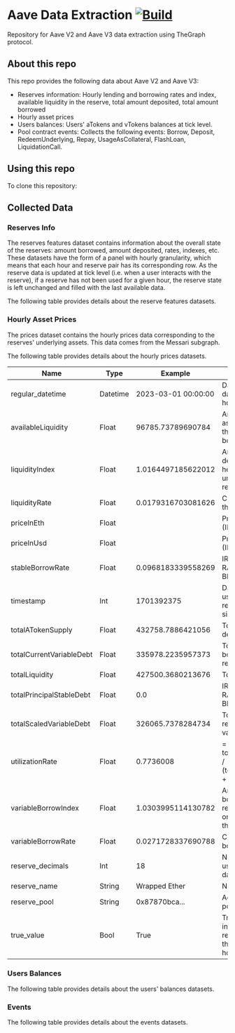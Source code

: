 # Aave Data Extraction [![Build](https://github.com/louilat/aave_prices_prediction/actions/workflows/test.yaml/badge.svg)](https://github.com/louilat/aave_prices_prediction/actions/workflows/test.yaml)

Repository for Aave V2 and Aave V3 data extraction using TheGraph protocol.

## About this repo

This repo provides the following data about Aave V2 and Aave V3:

- Reserves information: Hourly lending and borrowing rates and index, available liquidity in the reserve, total amount deposited, total amount borrowed
- Hourly asset prices
- Users balances: Users' aTokens and vTokens balances at tick level. 
- Pool contract events: Collects the following events: Borrow, Deposit, RedeemUnderlying, Repay, UsageAsCollateral, FlashLoan, LiquidationCall. 

## Using this repo

To clone this repository:


## Collected Data

### Reserves Info

The reserves features dataset contains information about the overall state of the reserves: amount borrowed, amount deposited, rates, indexes, etc. These datasets have the form of a panel with hourly granularity, which means that each hour and reserve pair has its corresponding row. As the reserve data is updated at tick level (i.e. when a user interacts with the reserve), if a reserve has not been used for a given hour, the reserve state is left unchanged and filled with the last available data.

The following table provides details about the reserve features datasets.

### Hourly Asset Prices

The prices dataset contains the hourly prices data corresponding to the reserves' underlying assets. This data comes from the Messari subgraph. 

The following table provides details about the hourly prices datasets.

Name                       | Type      | Example             | Description                                                                                           |
---                        |---        |---                  |---                                                                                                    |
regular_datetime           | Datetime  | 2023-03-01 00:00:00 | Datetime of the panel data (regular step of 1 hour)                                                   |
availableLiquidity         | Float     | 96785.73789690784   | Amount of underlying asset (UA) deposited in the reserve that is not borrowed                         |
liquidityIndex             | Float     | 1.0164497185622012  | Amount of UA that a despositor could claim if he had deposited one unit at the opening of the reserve |
liquidityRate              | Float     | 0.0179316703081626  | Current rate earned by the depositors                                                                 |
priceInEth                 | Float     |                     | Price of the UA in eth (INCORRECT FOR V3!)                                                            |
priceInUsd                 | Float     |                     | Price of the UA in usd (INCORRECT FOR V3!)                                                            |
stableBorrowRate           | Float     | 0.0968183339558269  | IRRELEVANT - STABLE RATE BORROWING HAS BEEN DEPRECATED                                                |
timestamp                  | Int       | 1701392375          | Datetime of the latest user interaction with the reserve (number of sec since unix time)              |
totalATokenSupply          | Float     | 432758.7886421056   | Total amount of UA units deposited in the reserve                                                     |
totalCurrentVariableDebt   | Float     | 335978.2235957373   | Total amount of UA units borrowed from the reserve                                                    |
totalLiquidity             | Float     | 427500.3680213676   | Total                                                                                                 |
totalPrincipalStableDebt   | Float     | 0.0                 | IRRELEVANT - STABLE RATE BORROWING HAS BEEN DEPRECATED                                                |
totalScaledVariableDebt    | Float     | 326065.7378284734   | Total amount of debt, rescaled by the current variable borrow index                                   |
utilizationRate            | Float     | 0.7736008           | = totalCurrentVariableDebt / (totalCurrentVariableDebt + availableLiquidity)                          |
variableBorrowIndex        | Float     | 1.0303995114130782  | Amount of UA units that a borrower would have to repay if he had borrowed one unit at the opening of the reserve           |
variableBorrowRate         | Float     | 0.0271728337690788  | Current rate payed by the borrowers                                                                   |
reserve_decimals           | Int       | 18                  | Number of decimals used to store reserves data as integers                                            |
reserve_name               | String    | Wrapped Ether       | Name of the reserve                                                                                   |
reserve_pool               | String    | 0x87870bca...       | Address of the mainnet pool contract                                                                  |
true_value                 | Bool      | True                | True if the latest user interaction with the reserve occured during the regular_datetime hour, else False            |



### Users Balances

The following table provides details about the users' balances datasets.

### Events

The following table provides details about the events datasets.
